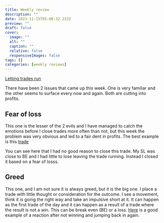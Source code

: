 ```yaml
---
title: Weekly review
description: ""
date: 2023-11-15T05:08:32.233Z
preview: ""
draft: false
cover:
  image: ""
  alt: ""
  caption: ""
  relative: false
  responsiveImages: false
tags: []
categories: [weekly reviews]
---
```



[Letting trades run](https://delicate-banoffee-98b628.netlify.app/post/2023.11.11-17_10-neo-nasd-%EF%B8%8F/)

There have been 2 issues that came up this week. One is very familiar and the other seems to surface every now and again. Both are cutting into profits. 

## Fear of loss
This one is the lesser of the 2 evils and I have managed to catch the emotions before I close trades more often than not, but this week the problem was very obvious and led to a fair dent in profits. The best example is this [trade](https://delicate-banoffee-98b628.netlify.app/post/2023.11.11-17_10-neo-nasd-%EF%B8%8F/) 

You can see here that I had no good reason to close this trade. My SL was close to BE and I had little to lose leaving the trade running. Instead I closed it based on a fear of losss. 
## Greed
This one, and I am not sure it is always greed, but it is the big one. I place a trade with little thought or consideration for the outcome. I see a movement, think it is going the right way and take an impulsive short at it. It can happen as the first trade of the day and it can happen as a result of a trade where the result is not a win. This can be break even (BE) or a loss. [Here](https://delicate-banoffee-98b628.netlify.app/post/2023.11.08-10_50-lo-dow-/) is a good example of a reaction after not winning and jumping back in again. 